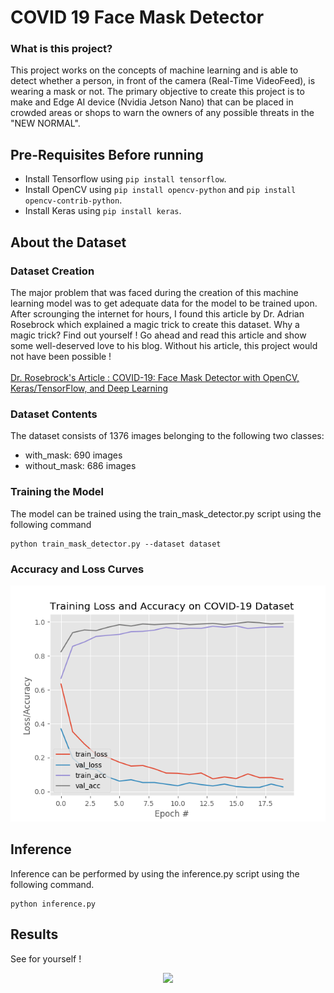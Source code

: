 # COVID 19 Face Mask Detector
### What is this project?
This project works on the concepts of machine learning and is able to detect whether a person, in front of the camera (Real-Time VideoFeed), is wearing a mask or not. The primary objective to create this project is to make and Edge AI device (Nvidia Jetson Nano) that can be placed in crowded areas or shops to warn the owners of any possible threats in the "NEW NORMAL".

## Pre-Requisites Before running
* Install Tensorflow using `pip install tensorflow`.
* Install OpenCV using `pip install opencv-python` and `pip install opencv-contrib-python`.
* Install Keras using `pip install keras`.


## About the Dataset
### Dataset Creation
The major problem that was faced during the creation of this machine learning model was to get adequate data for the model to be trained upon. After scrounging the internet for hours, I found this article by Dr. Adrian Rosebrock which explained a magic trick to create this dataset. Why a magic trick? Find out yourself ! Go ahead and read this article and show some well-deserved love to his blog. Without his article, this project would not have been possible !
<br><br>
[Dr. Rosebrock's Article : COVID-19: Face Mask Detector with OpenCV, Keras/TensorFlow, and Deep Learning](https://www.pyimagesearch.com/2020/05/04/covid-19-face-mask-detector-with-opencv-keras-tensorflow-and-deep-learning/)
### Dataset Contents
The dataset consists of 1376 images belonging to the following two classes:
* with_mask: 690 images
* without_mask: 686 images
### Training the Model
The model can be trained using the train_mask_detector.py script using the following command

    python train_mask_detector.py --dataset dataset
    
### Accuracy and Loss Curves
<p align="center">
<img src="plot.png">
</p>

## Inference
Inference can be performed by using the inference.py script using the following command.
    
    python inference.py
    
## Results
See for yourself !
<p align="center">
<img src="result.gif">
</p>
